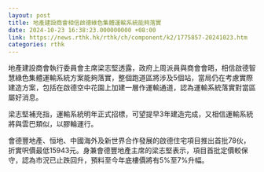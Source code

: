 ```yaml
---
layout: post
title: 地產建設商會相信啟德綠色集體運輸系統能夠落實
date: 2024-10-23 16:38:23.000000000 +08:00
link: https://news.rthk.hk/rthk/ch/component/k2/1775857-20241023.htm
categories: rthk
---
```


地產建設商會執行委員會主席梁志堅透露，政府上周派員與商會會晤，相信啟德智慧綠色集體運輸系統方案能夠落實，整個跑道區將涉及5個站，當局仍在考慮實際建造方案，包括在啟德空中花園上加建一層作運輸通道，認為運輸系統落實對當區屬好消息。

梁志堅補充指，運輸系統明年正式招標，可望提早3年建造完成，又相信運輸系統將與雲巴類似，以膠輪運行。

會德豐地產、恒地、中國海外及新世界合作發展的啟德住宅項目推出首批78伙，折實呎價最低15943元。身兼會德豐地產主席的梁志堅表示，項目首批定價較保守，認為市況已止跌回升，預料至今年底樓價將有5%至7%升幅。
